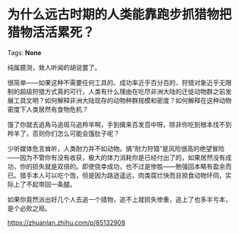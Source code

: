 # 为什么远古时期的人类能靠跑步抓猎物把猎物活活累死？

Tags: **None**

纯属臆测，耸人听闻的胡说罢了。

很简单——如果这种不需要任何工具的、成功率近乎百分百的、狩猎对象近乎无限制的超级狩猎方式真的可行，人类有什么理由在吃尽非洲大陆的迁徙动物群之前发展工具文明？如何解释非洲大陆现存的动物种群规模和密度？如何解释在这种动物密度下人类居然有食物危机？

饿了你就去追角马追斑马追羚羊啊，手到擒来百发百中呀。除非你吃到根本找不到羚羊了，否则你们怎么可能会饿肚子呢？

少听媒体危言耸听，人类耐力并不如动物。搞“耐力狩猎”是风险很高的绝望冒险——因为不管你有没有收获，极大的体力消耗你是已经付出了的，如果居然没有成功，你的损失就是双倍的。即使侥幸成功，也不过是惨胜——勉强回本略有盈余而已。猎手本人可以吃个饱，但是因为路途遥远，肉类腐烂快而且掠食动物环伺，实际上了不起带回一条腿。

如果你竟然派出好几个人去追一个猎物，追不上就损失惨重，追上了也多半亏本，是个必败之局。

<https://zhuanlan.zhihu.com/p/85132908>

